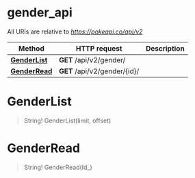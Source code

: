 # gender_api

All URIs are relative to *https://pokeapi.co/api/v2*

Method | HTTP request | Description
------------- | ------------- | -------------
[**GenderList**](gender_api.md#GenderList) | **GET** /api/v2/gender/ | 
[**GenderRead**](gender_api.md#GenderRead) | **GET** /api/v2/gender/{id}/ | 


<a name="GenderList"></a>
# **GenderList**
> String! GenderList(limit, offset)


<a name="GenderRead"></a>
# **GenderRead**
> String! GenderRead(Id_)


